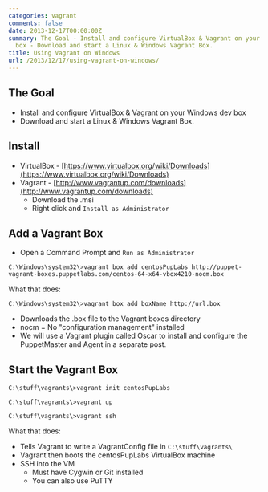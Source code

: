 ```yaml
---
categories: vagrant
comments: false
date: 2013-12-17T00:00:00Z
summary: The Goal - Install and configure VirtualBox & Vagrant on your Windows dev
  box - Download and start a Linux & Windows Vagrant Box.
title: Using Vagrant on Windows
url: /2013/12/17/using-vagrant-on-windows/
---
```


## The Goal

- Install and configure VirtualBox & Vagrant on your Windows dev box
- Download and start a Linux & Windows Vagrant Box.



## Install

- VirtualBox - [https://www.virtualbox.org/wiki/Downloads](https://www.virtualbox.org/wiki/Downloads)
- Vagrant - [http://www.vagrantup.com/downloads](http://www.vagrantup.com/downloads)
  - Download the .msi
  - Right click and `Install as Administrator`


## Add a Vagrant Box

- Open a Command Prompt and `Run as Administrator`

~~~
C:\Windows\system32\>vagrant box add centosPupLabs http://puppet-vagrant-boxes.puppetlabs.com/centos-64-x64-vbox4210-nocm.box
~~~

What that does:

~~~
C:\Windows\system32\>vagrant box add boxName http://url.box
~~~

- Downloads the .box file to the Vagrant boxes directory
- nocm = No "configuration management" installed
- We will use a Vagrant plugin called Oscar to install and configure the PuppetMaster and Agent in a separate post.


## Start the Vagrant Box

~~~
C:\stuff\vagrants\>vagrant init centosPupLabs
~~~

~~~
C:\stuff\vagrants\>vagrant up
~~~

~~~
C:\stuff\vagrants\>vagrant ssh
~~~

What that does:

- Tells Vagrant to write a VagrantConfig file in `C:\stuff\vagrants\`
- Vagrant then boots the centosPupLabs VirtualBox machine
- SSH into the VM
  - Must have Cygwin or Git installed
  - You can also use PuTTY





